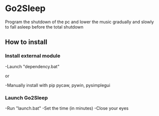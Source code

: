 # Go2Sleep
Program the shutdown of the pc and lower the music gradually and slowly to fall asleep before the total shutdown

## How to install
### Install external module
-Launch "dependency.bat"

or

-Manually install with pip pycaw, pywin, pysimplegui 
### Launch Go2Sleep
-Run "launch.bat"
-Set the time (in minutes)
-Close your eyes
